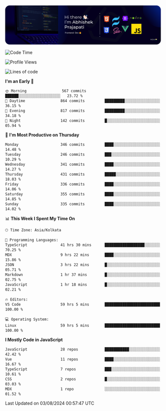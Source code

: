 ![Banner](./Header.png)

<!--START_SECTION:waka-->
![Code Time](http://img.shields.io/badge/Code%20Time-1%2C083%20hrs%2025%20mins-blue)

![Profile Views](http://img.shields.io/badge/Profile%20Views-54-blue)

![Lines of code](https://img.shields.io/badge/From%20Hello%20World%20I%27ve%20Written-1.9%20million%20lines%20of%20code-blue)

**I'm an Early 🐤** 

```text
🌞 Morning                567 commits         ██████░░░░░░░░░░░░░░░░░░░   23.72 % 
🌆 Daytime                864 commits         █████████░░░░░░░░░░░░░░░░   36.15 % 
🌃 Evening                817 commits         █████████░░░░░░░░░░░░░░░░   34.18 % 
🌙 Night                  142 commits         █░░░░░░░░░░░░░░░░░░░░░░░░   05.94 % 
```
📅 **I'm Most Productive on Thursday** 

```text
Monday                   346 commits         ████░░░░░░░░░░░░░░░░░░░░░   14.48 % 
Tuesday                  246 commits         ███░░░░░░░░░░░░░░░░░░░░░░   10.29 % 
Wednesday                341 commits         ████░░░░░░░░░░░░░░░░░░░░░   14.27 % 
Thursday                 431 commits         █████░░░░░░░░░░░░░░░░░░░░   18.03 % 
Friday                   336 commits         ████░░░░░░░░░░░░░░░░░░░░░   14.06 % 
Saturday                 355 commits         ████░░░░░░░░░░░░░░░░░░░░░   14.85 % 
Sunday                   335 commits         ████░░░░░░░░░░░░░░░░░░░░░   14.02 % 
```


📊 **This Week I Spent My Time On** 

```text
🕑︎ Time Zone: Asia/Kolkata

💬 Programming Languages: 
TypeScript               41 hrs 30 mins      ██████████████████░░░░░░░   70.25 % 
MDX                      9 hrs 22 mins       ████░░░░░░░░░░░░░░░░░░░░░   15.86 % 
JSON                     3 hrs 22 mins       █░░░░░░░░░░░░░░░░░░░░░░░░   05.71 % 
Markdown                 1 hr 37 mins        █░░░░░░░░░░░░░░░░░░░░░░░░   02.75 % 
JavaScript               1 hr 18 mins        █░░░░░░░░░░░░░░░░░░░░░░░░   02.21 % 

🔥 Editors: 
VS Code                  59 hrs 5 mins       █████████████████████████   100.00 % 

💻 Operating System: 
Linux                    59 hrs 5 mins       █████████████████████████   100.00 % 
```

**I Mostly Code in JavaScript** 

```text
JavaScript               28 repos            ███████████░░░░░░░░░░░░░░   42.42 % 
Vue                      11 repos            ████░░░░░░░░░░░░░░░░░░░░░   16.67 % 
TypeScript               7 repos             ███░░░░░░░░░░░░░░░░░░░░░░   10.61 % 
CSS                      2 repos             █░░░░░░░░░░░░░░░░░░░░░░░░   03.03 % 
MDX                      1 repo              ░░░░░░░░░░░░░░░░░░░░░░░░░   01.52 % 
```




 Last Updated on 03/08/2024 00:57:47 UTC
<!--END_SECTION:waka-->
<!--
**bhishekprajapati/bhishekprajapati** is a ✨ _special_ ✨ repository because its `README.md` (this file) appears on your GitHub profile.

Here are some ideas to get you started:

- 🔭 I’m currently working on ...
- 🌱 I’m currently learning ...
- 👯 I’m looking to collaborate on ...
- 🤔 I’m looking for help with ...
- 💬 Ask me about ...
- 📫 How to reach me: ...
- 😄 Pronouns: ...
- ⚡ Fun fact: ...
-->
